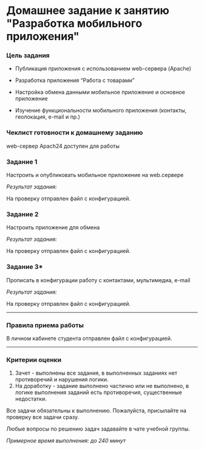 # Домашнее задание к занятию "Разработка мобильного приложения"

### Цель задания

* Публикация приложения с использованием web-сервера (Apache)

* Разработка приложения “Работа с товарами”

* Настройка обмена данными мобильное приложение и основное приложение

* Изучение функциональности мобильного приложения (контакты, геолокация,  e-mail и пр.)


### Чеклист готовности к домашнему заданию

web-сервер Apach24 доступен для работы


### Задание 1

Настроить и опубликовать мобильное приложение на web.сервере 

*Результат задания:* 

На проверку отправлен файл с конфигурацией.

### Задание 2

Настроить приложение для обмена

*Результат задания:* 

На проверку отправлен файл с конфигурацией.

### Задание 3*

Прописать в конфигурации работу с контактами, мультимедиа, e-mail

*Результат задания:* 

На проверку отправлен файл с конфигурацией.

------

### Правила приема работы

В личном кабинете студента отправлен файл с конфигурацией.

------
### Критерии оценки

1. Зачет - выполнены все задания, в выполненных заданиях нет противоречий и нарушения логики. 
2. На доработку - задание выполнено частично или не выполнено, в логике выполнения заданий есть противоречия, существенные недостатки.

Все задачи обязательны к выполнению. Пожалуйста, присылайте на проверку все задачи сразу.

Любые вопросы по решению задач задавайте в чате учебной группы.

*Примерное время выполнения: до 240 минут*
